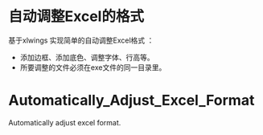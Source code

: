 # 自动调整Excel的格式
基于xlwings 实现简单的自动调整Excel格式 ：
* 添加边框、添加底色、调整字体、行高等。
* 所要调整的文件必须在exe文件的同一目录里。

# Automatically_Adjust_Excel_Format
Automatically adjust excel format.
